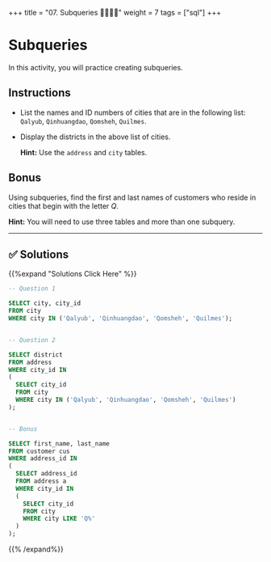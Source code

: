 +++
title = "07. Subqueries 👩‍🎓👨‍🎓"
weight = 7
tags = ["sql"] 
+++

# Subqueries

In this activity, you will practice creating subqueries.

## Instructions

* List the names and ID numbers of cities that are in the following list: `Qalyub`, `Qinhuangdao`, `Qomsheh`, `Quilmes`.

* Display the districts in the above list of cities.

   **Hint:** Use the `address` and `city` tables.

## Bonus

Using subqueries, find the first and last names of customers who reside in cities that begin with the letter *Q*.

  **Hint:** You will need to use three tables and more than one subquery.

---

## ✅ Solutions
{{%expand "Solutions Click Here" %}}
```sql
-- Question 1

SELECT city, city_id
FROM city
WHERE city IN ('Qalyub', 'Qinhuangdao', 'Qomsheh', 'Quilmes');


-- Question 2

SELECT district
FROM address
WHERE city_id IN
(
  SELECT city_id
  FROM city
  WHERE city IN ('Qalyub', 'Qinhuangdao', 'Qomsheh', 'Quilmes')
);


-- Bonus

SELECT first_name, last_name
FROM customer cus
WHERE address_id IN
(
  SELECT address_id
  FROM address a
  WHERE city_id IN
  (
    SELECT city_id
    FROM city
    WHERE city LIKE 'Q%'
  )
);

```
{{% /expand%}}